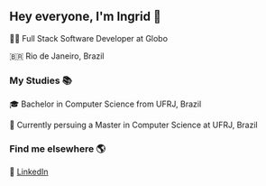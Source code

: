## Hey everyone, I'm Ingrid 👋
👩‍💻 Full Stack Software Developer at Globo

🇧🇷 Rio de Janeiro, Brazil

### My Studies 📚
🎓 Bachelor in Computer Science from UFRJ, Brazil

📖 Currently persuing a Master in Computer Science at UFRJ, Brazil

### Find me elsewhere 🌎
💼 [LinkedIn](https://www.linkedin.com/in/ingridqpacheco/)

<!--
**ingridpacheco/ingridpacheco** is a ✨ _special_ ✨ repository because its `README.md` (this file) appears on your GitHub profile.

Here are some ideas to get you started:

- 🔭 I’m currently working on ...
- 🌱 I’m currently learning ...
- 👯 I’m looking to collaborate on ...
- 🤔 I’m looking for help with ...
- 💬 Ask me about ...
- 📫 How to reach me: ...
- 😄 Pronouns: ...
- ⚡ Fun fact: ...

-->
